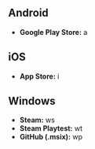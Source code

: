 ## Android
- **Google Play Store:** a

## iOS
- **App Store:** i

## Windows
- **Steam:** ws
- **Steam Playtest:** wt
- **GitHub (.msix):** wp
